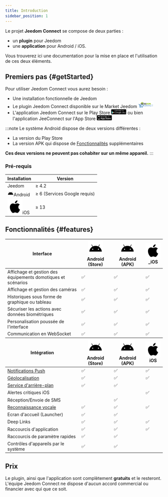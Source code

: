 ```yaml
---
title: Introduction
sidebar_position: 1
---
```



Le projet **Jeedom Connect** se compose de deux parties : 
- un **plugin** pour Jeedom 
- une **application** pour Android / iOS.  

Vous trouverez ici une documentation pour la mise en place et l'utilisation de ces deux éléments.
## Premiers pas {#getStarted}

Pour utiliser Jeedom Connect vous aurez besoin :
- Une installation fonctionnelle de Jeedom
- Le plugin Jeedom Connect disponible sur le Market Jeedom <a href="https://market.jeedom.com/index.php?v=d&p=market_display&id=4077" target="_blank"><img src='../img/logo-MARKET.svg' width='10%' zoom="false" /></a>
- L'application Jeedom Connect sur le Play Store <a href="https://play.google.com/store/apps/details?id=com.jeedomconnect.app" target="_blank"><img src='../img/playstore.png' width='10%' zoom="false"/></a>  ou bien l'application JeeConnect sur l'App Store <a href="https://apps.apple.com/us/app/jeeconnect/id1566533727" target="_blank"><img src="../img/applestore.png" width='10%' zoom="false"/></a>  

:::note
Le système Android dispose de deux versions différentes : 
- La version du Play Store
- La version APK qui dispose de [Fonctionnalités](#features) supplémentaires

**Ces deux versions ne peuvent pas cohabiter sur un même appareil.**
:::

### Pré-requis


<table className="core-table">
  <thead>
    <tr>
      <th><strong>Installation</strong></th>
      <th>Version</th>
      </tr>
  </thead>
  <tbody>
    <tr>
      <td>Jeedom</td>
      <td>&ge; 4.2</td>
    </tr>
    <tr>
      <td><img alt="Android" src="../img/android.svg" width="20" zoom="false" />Android</td>
      <td>&ge; 6 (Services Google requis)</td>
    </tr>
    <tr>
      <td><img alt="iOS" src="../img/apple.svg" zoom="false" />iOS</td>
      <td>&ge; 13</td>
    </tr>
    </tbody>
</table>

## Fonctionnalités {#features}

<table className="core-table">
  <thead>
    <tr>
      <th><strong>Interface</strong></th>
      <th><img alt="Android" src="../img/android.svg" zoom="false" />Android (Store)</th>
      <th><img alt="Android" src="../img/android.svg" zoom="false" />Android (APK)</th>
      <th><img alt="iOS" src="../img/apple.svg" zoom="false" />_iOS</th>
      </tr>
  </thead>
  <tbody>
    <tr>
      <td>Affichage et gestion des équipements domotiques et scénarios</td>
      <td>✅</td>
      <td>✅</td>
      <td>✅</td>
    </tr>
    <tr>
      <td>Affichage et gestion des caméras</td>
      <td>✅</td>
      <td>✅</td>
      <td>✅</td>
    </tr>
    <tr>
      <td>Historiques sous forme de graphique ou tableau</td>
      <td>✅</td>
      <td>✅</td>
      <td>✅</td>
    </tr>
    <tr>
      <td>Sécuriser les actions avec données biométriques</td>
      <td>✅</td>
      <td>✅</td>
      <td>✅</td>
    </tr>
    <tr>
      <td>Personalisation poussée de l'interface</td>
      <td>✅</td>
      <td>✅</td>
      <td>✅</td>
    </tr>
    <tr>
      <td>Communication en WebSocket</td>
      <td>✅</td>
      <td>✅</td>
      <td>✅</td>
    </tr>    
  </tbody>
  <thead>
    <tr>
      <th><strong>Intégration</strong></th>
      <th><img alt="Android" src="../img/android.svg" zoom="false" />Android (Store)</th>
      <th><img alt="Android" src="../img/android.svg" zoom="false" />Android (APK)</th>
      <th><img alt="iOS" src="../img/apple.svg" zoom="false" />iOS</th>
      </tr>
  </thead>
  <tbody>
    <tr>
      <td><a href="/docs/integration/notifications">Notifications Push</a></td>
      <td>✅</td>
      <td>✅</td>
      <td>✅</td>
    </tr>
    <tr>
      <td><a href="/docs/integration/geoloc">Géolocalisation</a></td>
      <td>✅</td>
      <td>✅</td>
      <td>✅</td>
    </tr>
    <tr>
      <td><a href="/docs/integration/service">Service d'arrière-plan</a></td>      
      <td>✅</td>
      <td>✅</td>
      <td></td>
    </tr>
    <tr>
      <td>Alertes critiques iOS</td>
      <td></td>
      <td></td>
      <td>✅</td>
    </tr>
    <tr>
      <td>Réception/Envoie de SMS</td>
      <td></td>      
      <td>✅</td>
      <td></td>
    </tr>
    <tr>
      <td><a href="/docs/integration/speechRecognition">Reconnaissance vocale</a></td>      
      <td>✅</td>
      <td>✅</td>
      <td>✅</td>
    </tr>
    <tr>
      <td>Ecran d'accueil (Launcher)</td>
      <td>✅</td>
      <td>✅</td>
      <td></td>
    </tr>
    <tr>
      <td>Deep Links</td>
      <td>✅</td>
      <td>✅</td>
      <td>✅</td>
    </tr>
    <tr>
      <td>Raccourcis d'application</td>
      <td>✅</td>
      <td>✅</td>
      <td>✅</td>
    </tr>
    <tr>
      <td>Raccourcis de paramètre rapides</td>      
      <td>✅</td>
      <td>✅</td>
      <td></td>
    </tr>
    <tr>
      <td>Contrôles d'appareils par le système</td>      
      <td>✅</td>
      <td>✅</td>
      <td></td>
    </tr>
  </tbody>
</table>

## Prix

Le plugin, ainsi que l'application sont complètement **gratuits** et le resteront.
L'équipe Jeedom Connect ne dispose d'aucun accord commercial ou financier avec qui que ce soit.